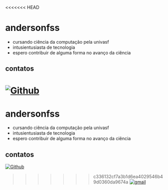 <<<<<<< HEAD
# andersonfss
- cursando ciência da computação pela univasf
- intusientusiasta de tecnologia
- espero contribuir de alguma forma no avanço da ciência

## contatos
[![Github](https://img.shields.io/badge/github-000?style=for-the-badge&logo=github&logoColor=0E76A8)](https://github.com/andersonfss)
=======
# andersonfss
- cursando ciência da computação pela univasf
- intusientusiasta de tecnologia
- espero contribuir de alguma forma no avanço da ciência

## contatos
[![Github](https://img.shields.io/badge/github-000?style=for-the-badge&logo=github&logoColor=0E76A8)](https://github.com/andersonfss)
>>>>>>> c336132cf7a3b1d6ea4029546b49d0360da9674a
[![gmail](https://img.shields.io/badge/gmail-000?style=for-the-badge&logo=gmail&logoColor=#db4a39)](mailto:anderson.fss@discente.univasf.edu.br)
